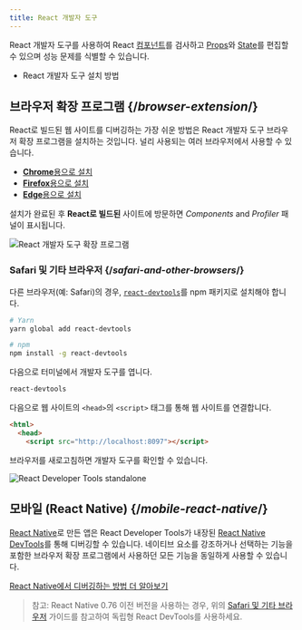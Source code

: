 ```yaml
---
title: React 개발자 도구
---
```


<Intro>

React 개발자 도구를 사용하여 React [컴포넌트](/learn/your-first-component)를 검사하고 [Props](/learn/passing-props-to-a-component)와 [State](/learn/state-a-components-memory)를 편집할 수 있으며 성능 문제를 식별할 수 있습니다.

</Intro>

<YouWillLearn>

* React 개발자 도구 설치 방법

</YouWillLearn>

## 브라우저 확장 프로그램 {/*browser-extension*/}

React로 빌드된 웹 사이트를 디버깅하는 가장 쉬운 방법은 React 개발자 도구 브라우저 확장 프로그램을 설치하는 것입니다. 널리 사용되는 여러 브라우저에서 사용할 수 있습니다.

* [**Chrome**용으로 설치](https://chrome.google.com/webstore/detail/react-developer-tools/fmkadmapgofadopljbjfkapdkoienihi?hl=en)
* [**Firefox**용으로 설치](https://addons.mozilla.org/en-US/firefox/addon/react-devtools/)
* [**Edge**용으로 설치](https://microsoftedge.microsoft.com/addons/detail/react-developer-tools/gpphkfbcpidddadnkolkpfckpihlkkil)

설치가 완료된 후 **React로 빌드된** 사이트에 방문하면 _Components_ and _Profiler_ 패널이 표시됩니다.

![React 개발자 도구 확장 프로그램](/images/docs/react-devtools-extension.png)

### Safari 및 기타 브라우저 {/*safari-and-other-browsers*/}
다른 브라우저(예: Safari)의 경우, [`react-devtools`](https://www.npmjs.com/package/react-devtools)를 npm 패키지로 설치해야 합니다.
```bash
# Yarn
yarn global add react-devtools

# npm
npm install -g react-devtools
```

다음으로 터미널에서 개발자 도구를 엽니다.
```bash
react-devtools
```

다음으로 웹 사이트의 `<head>`의 `<script>` 태그를 통해 웹 사이트를 연결합니다.
```html {3}
<html>
  <head>
    <script src="http://localhost:8097"></script>
```

브라우저를 새로고침하면 개발자 도구를 확인할 수 있습니다.

![React Developer Tools standalone](/images/docs/react-devtools-standalone.png)

## 모바일 (React Native) {/*mobile-react-native*/}

[React Native](https://reactnative.dev/)로 만든 앱은 React Developer Tools가 내장된 [React Native DevTools](https://reactnative.dev/docs/react-native-devtools)를 통해 디버깅할 수 있습니다. 네이티브 요소를 강조하거나 선택하는 기능을 포함한 브라우저 확장 프로그램에서 사용하던 모든 기능을 동일하게 사용할 수 있습니다.

[React Native에서 디버깅하는 방법 더 알아보기](https://reactnative.dev/docs/debugging)

> 참고: React Native 0.76 이전 버전을 사용하는 경우, 위의 [Safari 및 기타 브라우저](#safari-and-other-browsers) 가이드를 참고하여 독립형 React DevTools를 사용하세요.
